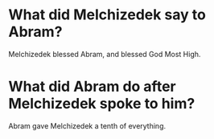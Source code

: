 # What did Melchizedek say to Abram?

Melchizedek blessed Abram, and blessed God Most High.

# What did Abram do after Melchizedek spoke to him?

Abram gave Melchizedek a tenth of everything.
